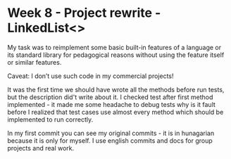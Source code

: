 # Week 8 - Project rewrite - LinkedList<>

My task was to reimplement some basic built-in features of a language or its standard library for pedagogical reasons without using the feature itself or similar features. 

Caveat: I don’t use such code in my commercial projects!

It was the first time we should have wrote all the methods before run tests, but the description did't write about it. 
I checked test after first method implemented -  it made me some headache to debug tests why is it fault before I realized that test cases use almost every method which should be implemented to run correctly.

In my first commit you can see my original commits - it is in hunagarian because it is only for myself. I use english commits and docs for group projects and real work.
